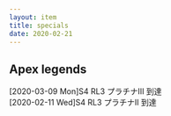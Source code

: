 ```yaml
---
layout: item
title: specials
date: 2020-02-21
---
```


## Apex legends
[2020-03-09 Mon]S4 RL3 プラチナⅢ 到達<br>
[2020-02-11 Wed]S4 RL3 プラチナⅡ 到達